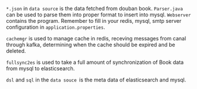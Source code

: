 `*.json` in `data source` is the data fetched from douban book. `Parser.java` can be used to parse them into proper format to insert into mysql.
`Webserver` contains the program. Remember to fill in your redis, mysql, smtp server configuration in `application.properties`.

`cachemgr` is used to manage cache in redis, receving messages from canal through kafka, determining when the cache should be expired and be deleted.

`fullsync2es` is used to take a full amount of synchronization of Book data from mysql to elasticsearch.

`dsl` and `sql` in the `data souce `is the meta data of elasticsearch and mysql.

